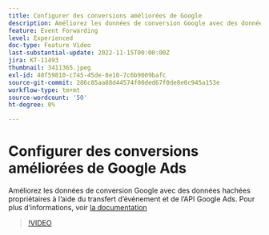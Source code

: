 ```yaml
---
title: Configurer des conversions améliorées de Google
description: Améliorez les données de conversion Google avec des données hachées propriétaires à l’aide du transfert d’événement et de l’API Google Ads.
feature: Event Forwarding
level: Experienced
doc-type: Feature Video
last-substantial-update: 2022-11-15T00:00:00Z
jira: KT-11493
thumbnail: 3411365.jpeg
exl-id: 48f59810-c745-45de-8e10-7c6b9009bafc
source-git-commit: 286c85aa88d44574f00ded67f0de8e0c945a153e
workflow-type: tm+mt
source-wordcount: '50'
ht-degree: 0%

---
```


# Configurer des conversions améliorées de Google Ads

Améliorez les données de conversion Google avec des données hachées propriétaires à l’aide du transfert d’événement et de l’API Google Ads. Pour plus d’informations, voir [la documentation](https://experienceleague.adobe.com/docs/experience-platform/tags/extensions/adobe/google-ads-enhanced-conversions/overview.html?lang=fr)

>[!VIDEO](https://video.tv.adobe.com/v/3411365/?learn=on&enablevpops)
